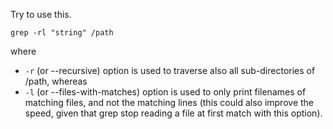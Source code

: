 Try to use this.

~~~
grep -rl "string" /path
~~~

where

* `-r` (or --recursive) option is used to traverse also all sub-directories of /path, whereas
* `-l` (or --files-with-matches) option is used to only print filenames of matching files, and not the matching lines (this could also improve the speed, given that grep stop reading a file at first match with this option).
